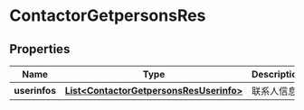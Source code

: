 # ContactorGetpersonsRes

## Properties
Name | Type | Description | Notes
------------ | ------------- | ------------- | -------------
**userinfos** | [**List&lt;ContactorGetpersonsResUserinfo&gt;**](ContactorGetpersonsResUserinfo.md) | 联系人信息 | 
